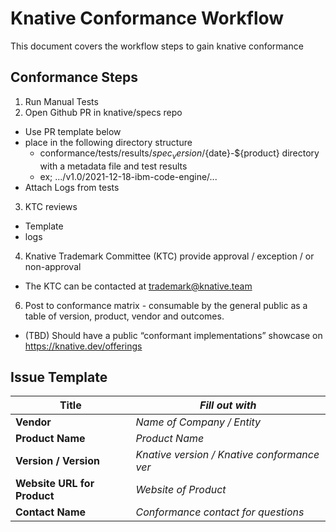 # Knative Conformance Workflow

This document covers the workflow steps to gain knative conformance

## Conformance Steps
1. Run Manual Tests
2. Open Github PR in knative/specs repo 
  - Use PR template below
  - place in the following directory structure
    - conformance/tests/results/$spec_version/${date}-${product} directory with a metadata file and test results
    - ex; .../v1.0/2021-12-18-ibm-code-engine/...
  - Attach Logs from tests
3. KTC reviews 
  - Template
  - logs
4. Knative Trademark Committee (KTC) provide approval / exception / or non-approval
  - The KTC can be contacted at trademark@knative.team 
6. Post to conformance matrix - consumable by the general public as a table of version, product, vendor and outcomes.
  - (TBD) Should have a public “conformant implementations” showcase on https://knative.dev/offerings



## Issue Template

| **Title** | *Fill out with* |
| ------------------ | -------------------------------------------- |
| **Vendor** | *Name of Company / Entity* |
| **Product Name** | *Product Name* |
| **Version / Version** | *Knative version / Knative conformance ver* |
| **Website URL for Product** | *Website of Product* |
| **Contact Name** | *Conformance contact for questions* |




